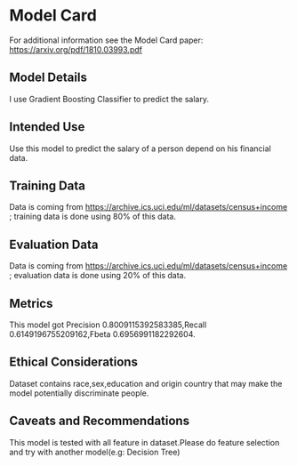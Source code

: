 # Model Card

For additional information see the Model Card paper: https://arxiv.org/pdf/1810.03993.pdf

## Model Details
I use Gradient Boosting Classifier to predict the salary.
## Intended Use
Use this model to predict the salary of a person depend on his financial data.
## Training Data
Data is coming from https://archive.ics.uci.edu/ml/datasets/census+income ; training data is done using 80% of this data.
## Evaluation Data
Data is coming from https://archive.ics.uci.edu/ml/datasets/census+income ; evaluation data is done using 20% of this data.
## Metrics
This model got Precision 0.8009115392583385,Recall 0.6149196755209162,Fbeta 0.6956991182292604.
## Ethical Considerations
Dataset contains race,sex,education and origin country that may make the model potentially discriminate people.
## Caveats and Recommendations
This model is tested with all feature in dataset.Please do feature selection and try with another model(e.g: Decision Tree)